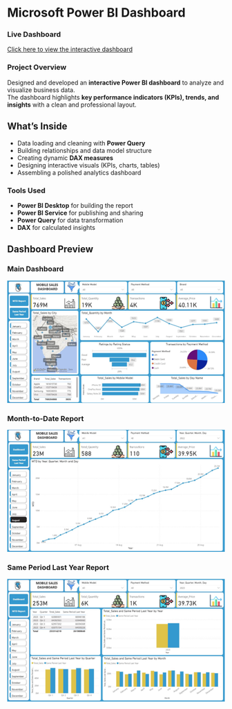 # Microsoft Power BI Dashboard

### Live Dashboard
 [Click here to view the interactive dashboard](https://app.powerbi.com/view?r=eyJrIjoiMzEwYzYzOTYtOWRkNC00ZWM5LTkwM2MtNWE2YmI2YzkzNWY0IiwidCI6ImM2ZTU0OWIzLTVmNDUtNDAzMi1hYWU5LWQ0MjQ0ZGM1YjJjNCJ9)

### Project Overview
Designed and developed an **interactive Power BI dashboard** to analyze and visualize business data.  
The dashboard highlights **key performance indicators (KPIs), trends, and insights** with a clean and professional layout.

##  What’s Inside
- Data loading and cleaning with **Power Query**
- Building relationships and data model structure 
- Creating dynamic **DAX measures**
- Designing interactive visuals (KPIs, charts, tables)
- Assembling a polished analytics dashboard
  
###  Tools Used
- **Power BI Desktop** for building the report
- **Power BI Service**  for publishing and sharing
- **Power Query** for data transformation
- **DAX** for calculated insights




##  Dashboard Preview

### Main Dashboard
![Dashboard](Dashboard.jpg)

### Month-to-Date Report
![MTD Report](MTD%20Report.jpg)


###  Same Period Last Year Report  
![Same Period Last Year Report](Same%20Period%20Last%20Year%20report.jpg)  

